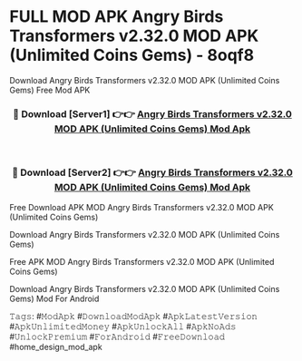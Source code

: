 # FULL MOD APK Angry Birds Transformers v2.32.0 MOD APK (Unlimited Coins Gems) - 8oqf8
Download Angry Birds Transformers v2.32.0 MOD APK (Unlimited Coins Gems) Free Mod APK

<div align="center">
<h3>🔴 Download [Server1] 👉👉 <a href="https://apk-comot.site?title=Angry_Birds_Transformers_v2.32.0_MOD_APK_(Unlimited_Coins_Gems)">Angry Birds Transformers v2.32.0 MOD APK (Unlimited Coins Gems) Mod Apk</a></h3><br>

<h3>🔴 Download [Server2] 👉👉 <a href="https://apk-comot.site?title=Angry_Birds_Transformers_v2.32.0_MOD_APK_(Unlimited_Coins_Gems)">Angry Birds Transformers v2.32.0 MOD APK (Unlimited Coins Gems) Mod Apk</a></h3>
</div>


Free Download APK MOD Angry Birds Transformers v2.32.0 MOD APK (Unlimited Coins Gems)

Download Angry Birds Transformers v2.32.0 MOD APK (Unlimited Coins Gems) 

Free APK MOD Angry Birds Transformers v2.32.0 MOD APK (Unlimited Coins Gems) 

Download Angry Birds Transformers v2.32.0 MOD APK (Unlimited Coins Gems) Mod For Android

𝚃𝚊𝚐𝚜: #𝙼𝚘𝚍𝙰𝚙𝚔 #𝙳𝚘𝚠𝚗𝚕𝚘𝚊𝚍𝙼𝚘𝚍𝙰𝚙𝚔 #𝙰𝚙𝚔𝙻𝚊𝚝𝚎𝚜𝚝𝚅𝚎𝚛𝚜𝚒𝚘𝚗 #𝙰𝚙𝚔𝚄𝚗𝚕𝚒𝚖𝚒𝚝𝚎𝚍𝙼𝚘𝚗𝚎𝚢 #𝙰𝚙𝚔𝚄𝚗𝚕𝚘𝚌𝚔𝙰𝚕𝚕 #𝙰𝚙𝚔𝙽𝚘𝙰𝚍𝚜 #𝚄𝚗𝚕𝚘𝚌𝚔𝙿𝚛𝚎𝚖𝚒𝚞𝚖 #𝙵𝚘𝚛𝙰𝚗𝚍𝚛𝚘𝚒𝚍 #𝙵𝚛𝚎𝚎𝙳𝚘𝚠𝚗𝚕𝚘𝚊𝚍 #home_design_mod_apk